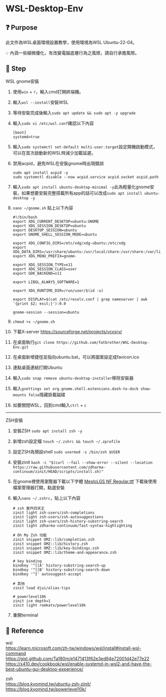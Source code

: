 # WSL-Desktop-Env

## :question: Purpose

此文件為WSL桌面環境設置教學，使用環境為WSL Ubuntu-22-04。

:bulb:
內涵一些細微優化，有改變電腦底層行為之風險，請自行承擔風險。

## :feet: Step

WSL gnome安裝

1. 使用```win``` + ```r```，輸入cmd打開終端機。
2. 輸入```wsl --install```安裝WSL
3. 等待安裝完成後輸入```sudo apt update && sudo apt -y upgrade```
4. 輸入```sudo vi /etc/wsl.conf```確認以下內容

    ```bash=
    [boot]
    systemd=true
    ```

5. 輸入```sudo systemctl set-default multi-user.target```設定開機啟動模式，可以在首次啟動新的WSL時減少加載延遲。
6. 禁用acpid，避免WSL在安裝gnome時出現錯誤

    ```bash=
    sudo apt install acpid -y
    sudo systemctl disable --now acpid.service acpid.socket acpid.path
    ```

7. 輸入```sudo apt install ubuntu-desktop-minimal -y```此為輕量化gnome安裝，如果想要安裝完整搭載所有app的話可以改成```sudo apt install ubuntu-desktop -y```
8. ```nano ~/gnome.sh``` 貼上以下內容

    ```bash=
    #!/bin/bash
    export XDG_CURRENT_DESKTOP=ubuntu:GNOME
    export XDG_SESSION_DESKTOP=ubuntu
    export DESKTOP_SESSION=ubuntu
    export GNOME_SHELL_SESSION_MODE=ubuntu

    export XDG_CONFIG_DIRS=/etc/xdg/xdg-ubuntu:/etc/xdg
    export XDG_DATA_DIRS=/usr/share/ubuntu:/usr/local/share:/usr/share:/var/lib/snapd/desktop
    export XDG_MENU_PREFIX=gnome-

    export XDG_SESSION_TYPE=x11
    export XDG_SESSION_CLASS=user
    export GDK_BACKEND=x11

    export LIBGL_ALWAYS_SOFTWARE=1

    export XDG_RUNTIME_DIR=/run/user/$(id -u)

    export DISPLAY=$(cat /etc/resolv.conf | grep nameserver | awk '{print $2; exit;}'):0.0

    gnome-session --session=ubuntu
    ```

9. ```chmod +x ~/gnome.sh```
10. 下載X-server <https://sourceforge.net/projects/vcxsrv/>
11. 在桌面執行```git clone https://github.com/fatbrother/WSL-Desktop-Env.git```
12. 在桌面新增捷徑並指向ubuntu.bat，可以將圖案設定成favicon.ico
13. 連點桌面連結打開Ubuntu
14. 輸入```sudo snap remove ubuntu-desktop-installer```移除安裝器
15. 輸入```gsettings set org.gnome.shell.extensions.dash-to-dock show-mounts false```隱藏掛載磁碟
16. 如要關閉WSL，回到cmd輸入```ctrl``` + ```c```

-----------------

ZSH安裝

1. 安裝ZSH ```sudo apt install zsh -y```
2. 新增zsh設定檔 ```touch ~/.zshrc && touch ~/.zprofile```
3. 設定ZSH為預設shell ```sudo usermod -s /bin/zsh $USER```
4. 安裝zinit ```bash -c "$(curl --fail --show-error --silent --location https://raw.githubusercontent.com/zdharma-continuum/zinit/HEAD/scripts/install.sh)"```
5. 在gnome裡使用瀏覽器下載以下字體
    [MesloLGS NF Regular.ttf](https://github.com/romkatv/powerlevel10k-media/raw/master/MesloLGS%20NF%20Regular.ttf)
    下載後使用檔案管理器打開，點選安裝

6. 輸入```nano ~/.zshrc```，貼上以下內容

    ```bash=
    # zsh 套件四天王
    zinit light zsh-users/zsh-completions
    zinit light zsh-users/zsh-autosuggestions
    zinit light zsh-users/zsh-history-substring-search
    zinit light zdharma-continuum/fast-syntax-highlighting

    # Oh My Zsh 功能
    zinit snippet OMZ::lib/completion.zsh
    zinit snippet OMZ::lib/history.zsh
    zinit snippet OMZ::lib/key-bindings.zsh
    zinit snippet OMZ::lib/theme-and-appearance.zsh

    # key binding
    bindkey '^[[A' history-substring-search-up
    bindkey '^[[B' history-substring-search-down
    bindkey '^I' autosuggest-accept

    # 其他
    zinit load djui/alias-tips

    # powerlevel10k
    zinit ice depth=1
    zinit light romkatv/powerlevel10k
    ```

7. 重開terminal

## :link: Reference

wsl  
<https://learn.microsoft.com/zh-tw/windows/wsl/install#install-wsl-command>  
<https://gist.github.com/Ta180m/e1471413f62e3ed94e72001d42e77e22>  
<https://x410.dev/cookbook/wsl/enable-systemd-in-wsl2-and-have-the-best-ubuntu-gui-desktop-experience/>

zsh  
<https://blog.kyomind.tw/ubuntu-zsh-zinit/>  
<https://blog.kyomind.tw/powerlevel10k/>
